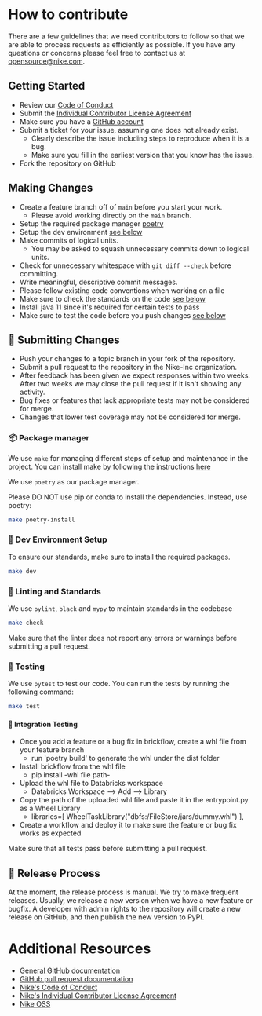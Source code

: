 # How to contribute

There are a few guidelines that we need contributors to follow so that we are able to process requests as efficiently as possible. If you have any questions or concerns please feel free to contact us at [opensource@nike.com](mailto:opensource@nike.com).

## Getting Started

* Review our [Code of Conduct](https://github.com/Nike-Inc/nike-inc.github.io/blob/master/CONDUCT.md)
* Submit the [Individual Contributor License Agreement](https://www.clahub.com/agreements/Nike-Inc/fastbreak)
* Make sure you have a [GitHub account](https://github.com/signup/free)
* Submit a ticket for your issue, assuming one does not already exist.
    * Clearly describe the issue including steps to reproduce when it is a bug.
    * Make sure you fill in the earliest version that you know has the issue.
* Fork the repository on GitHub

## Making Changes

* Create a feature branch off of `main` before you start your work.
    * Please avoid working directly on the `main` branch.
* Setup the required package manager [poetry](#-package-manager)
* Setup the dev environment [see below](#-dev-environment-setup)
* Make commits of logical units.
    * You may be asked to squash unnecessary commits down to logical units.
* Check for unnecessary whitespace with `git diff --check` before committing.
* Write meaningful, descriptive commit messages.
* Please follow existing code conventions when working on a file
* Make sure to check the standards on the code [see below](#-linting-and-standards)
* Install java 11 since it's required for certain tests to pass
* Make sure to test the code before you push changes [see below](#-testing)

## 🤝 Submitting Changes

* Push your changes to a topic branch in your fork of the repository.
* Submit a pull request to the repository in the Nike-Inc organization.
* After feedback has been given we expect responses within two weeks. After two weeks we may close the pull request 
if it isn't showing any activity.
* Bug fixes or features that lack appropriate tests may not be considered for merge.
* Changes that lower test coverage may not be considered for merge.

### 📦 Package manager

We use `make` for managing different steps of setup and maintenance in the project. You can install make by following
the instructions [here](https://formulae.brew.sh/formula/make)

We use `poetry` as our package manager.

Please DO NOT use pip or conda to install the dependencies. Instead, use poetry:

```bash
make poetry-install
```

### 📌 Dev Environment Setup

To ensure our standards, make sure to install the required packages.

```bash
make dev
```

### 🧹 Linting and Standards

We use `pylint`, `black` and `mypy` to maintain standards in the codebase

```bash
make check
```

Make sure that the linter does not report any errors or warnings before submitting a pull request.

### 🧪 Testing

We use `pytest` to test our code. You can run the tests by running the following command:
 
```bash
make test
```

#### 🧪 Integration Testing
* Once you add a feature or a bug fix in brickflow, create a whl file from your feature branch
  * run 'poetry build' to generate the whl under the dist folder
* Install brickflow from the whl file
  * pip install -whl file path-
* Upload the whl file to Databricks workspace
  * Databricks Workspace --> Add --> Library
* Copy the path of the uploaded whl file and paste it in the entrypoint.py as a Wheel Library
  * libraries=[
            WheelTaskLibrary("dbfs:/FileStore/jars/dummy.whl")
        ],
* Create a workflow and deploy it to make sure the feature or bug fix works as expected

Make sure that all tests pass before submitting a pull request.

## 🚀 Release Process

At the moment, the release process is manual. We try to make frequent releases. Usually, we release a new version when we have a new feature or bugfix. A developer with admin rights to the repository will create a new release on GitHub, and then publish the new version to PyPI.

# Additional Resources

* [General GitHub documentation](https://help.github.com/)
* [GitHub pull request documentation](https://help.github.com/send-pull-requests/)
* [Nike's Code of Conduct](https://github.com/Nike-Inc/nike-inc.github.io/blob/master/CONDUCT.md)
* [Nike's Individual Contributor License Agreement](https://www.clahub.com/agreements/Nike-Inc/fastbreak)
* [Nike OSS](https://nike-inc.github.io/)